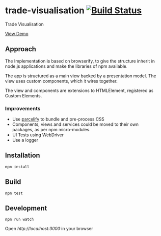 # trade-visualisation [![Build Status](https://travis-ci.org/DavidBeale/trade-visualisation.svg?branch=master)](https://travis-ci.org/DavidBeale/trade-visualisation)

Trade Visualisation

[View Demo](http://davidbeale.github.io/trade-visualisation/)

## Approach
The Implementation is based on browserify, to give the structure inherit in node.js applications and make the libraries of npm available.

The app is structured as a main view backed by a presentation model. The view uses custom components, which it wires together. 

The view and components are extensions to HTMLElement, registered as Custom Elements.


### Improvements
- Use [parcelify](https://www.npmjs.com/package/parcelify) to bundle and pre-process CSS
- Components, views and services could be moved to their own packages, as per npm micro-modules
- UI Tests using WebDriver
- Use a logger


## Installation

```shell
npm install
```

## Build

```shell
npm test
```


## Development

```shell
npm run watch
```

Open *http://localhost:3000* in your browser